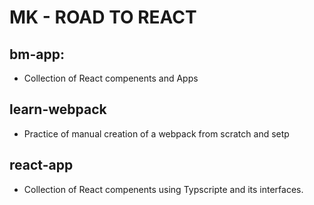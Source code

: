 # MK - ROAD TO REACT

## bm-app:

- Collection of React compenents and Apps

## learn-webpack

- Practice of manual creation of a webpack from scratch and setp

## react-app

- Collection of React compenents using Typscripte and its interfaces.
